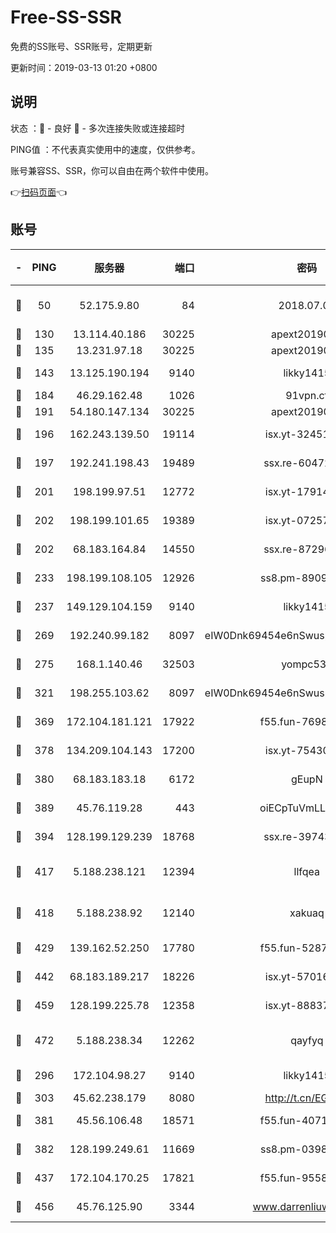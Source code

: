 # Free-SS-SSR

免费的SS账号、SSR账号，定期更新

更新时间：2019-03-13 01:20 +0800

## 说明

状态     ：🙂 - 良好 🙁 - 多次连接失败或连接超时

PING值   ：不代表真实使用中的速度，仅供参考。

账号兼容SS、SSR，你可以自由在两个软件中使用。

👉[扫码页面](https://liesauer.github.io/Free-SS-SSR/)👈

## 账号

|-|PING|服务器|端口|密码|加密方式|区域|
|:----:|:----:|:-----:|-----:|:----:|:----:|:----:|
|🙂|50|52.175.9.80|84|2018.07.07|chacha20-ietf-poly1305|HK|
|🙂|130|13.114.40.186|30225|apext2019006|chacha20|JP|
|🙂|135|13.231.97.18|30225|apext2019006|chacha20|JP|
|🙂|143|13.125.190.194|9140|likky1415|aes-256-cfb|KR|
|🙂|184|46.29.162.48|1026|91vpn.cf|rc4-md5|RU|
|🙂|191|54.180.147.134|30225|apext2019006|chacha20|KR|
|🙂|196|162.243.139.50|19114|isx.yt-32451698|aes-256-cfb|US|
|🙂|197|192.241.198.43|19489|ssx.re-60472532|aes-256-cfb|US|
|🙂|201|198.199.97.51|12772|isx.yt-17914750|aes-256-cfb|US|
|🙂|202|198.199.101.65|19389|isx.yt-07257333|aes-256-cfb|US|
|🙂|202|68.183.164.84|14550|ssx.re-87296027|aes-256-cfb|US|
|🙂|233|198.199.108.105|12926|ss8.pm-89091536|aes-256-cfb|US|
|🙂|237|149.129.104.159|9140|likky1415|aes-256-cfb|HK|
|🙂|269|192.240.99.182|8097|eIW0Dnk69454e6nSwuspv9DmS201tQ0D|aes-256-cfb|US|
|🙂|275|168.1.140.46|32503|yompc535|aes-256-cfb|AU|
|🙂|321|198.255.103.62|8097|eIW0Dnk69454e6nSwuspv9DmS201tQ0D|aes-256-cfb|US|
|🙂|369|172.104.181.121|17922|f55.fun-76980489|aes-256-cfb|SG|
|🙂|378|134.209.104.143|17200|isx.yt-75430258|aes-256-cfb|SG|
|🙂|380|68.183.183.18|6172|gEupN|aes-256-cfb|SG|
|🙂|389|45.76.119.28|443|oiECpTuVmLLxk4Ts|aes-256-cfb|AU|
|🙂|394|128.199.129.239|18768|ssx.re-39743458|aes-256-cfb|SG|
|🙂|417|5.188.238.121|12394|llfqea|chacha20-ietf-poly1305|BR|
|🙂|418|5.188.238.92|12140|xakuaq|chacha20-ietf-poly1305|BR|
|🙂|429|139.162.52.250|17780|f55.fun-52870038|aes-256-cfb|SG|
|🙂|442|68.183.189.217|18226|isx.yt-57016658|aes-256-cfb|SG|
|🙂|459|128.199.225.78|12358|isx.yt-88837839|aes-256-cfb|SG|
|🙂|472|5.188.238.34|12262|qayfyq|chacha20-ietf-poly1305|BR|
|🙂|296|172.104.98.27|9140|likky1415|aes-256-cfb|JP|
|🙂|303|45.62.238.179|8080|http://t.cn/EGJIyrl|rc4-md5|CA|
|🙂|381|45.56.106.48|18571|f55.fun-40716763|aes-256-cfb|US|
|🙂|382|128.199.249.61|11669|ss8.pm-03986540|aes-256-cfb|SG|
|🙂|437|172.104.170.25|17821|f55.fun-95583566|aes-256-cfb|SG|
|🙂|456|45.76.125.90|3344|www.darrenliuwei.com|aes-256-cfb|AU|
